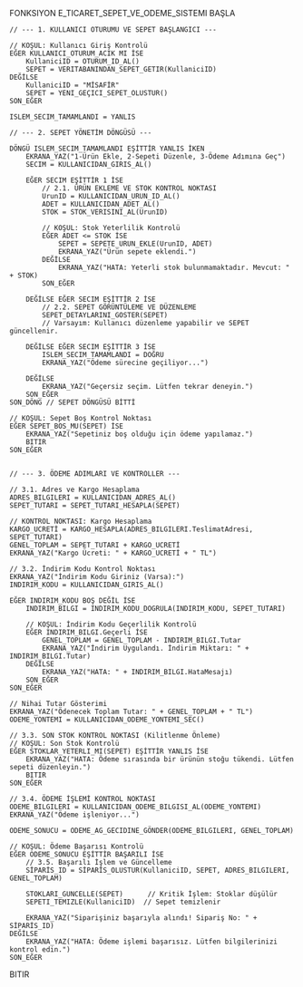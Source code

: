 FONKSIYON E_TICARET_SEPET_VE_ODEME_SISTEMI
BAŞLA
    
    // --- 1. KULLANICI OTURUMU VE SEPET BAŞLANGICI ---
    
    // KOŞUL: Kullanıcı Giriş Kontrolü
    EĞER KULLANICI_OTURUM_ACIK MI İSE
        KullaniciID = OTURUM_ID_AL()
        SEPET = VERITABANINDAN_SEPET_GETIR(KullaniciID)
    DEĞİLSE
        KullaniciID = "MİSAFİR"
        SEPET = YENI_GEÇICI_SEPET_OLUSTUR()
    SON_EĞER
    
    ISLEM_SECIM_TAMAMLANDI = YANLIS

    // --- 2. SEPET YÖNETİM DÖNGÜSÜ ---
    
    DÖNGÜ ISLEM_SECIM_TAMAMLANDI EŞİTTİR YANLIS İKEN
        EKRANA_YAZ("1-Ürün Ekle, 2-Sepeti Düzenle, 3-Ödeme Adımına Geç")
        SECIM = KULLANICIDAN_GIRIS_AL()

        EĞER SECIM EŞİTTİR 1 İSE
            // 2.1. ÜRÜN EKLEME VE STOK KONTROL NOKTASI
            UrunID = KULLANICIDAN_URUN_ID_AL()
            ADET = KULLANICIDAN_ADET_AL()
            STOK = STOK_VERISINI_AL(UrunID)
            
            // KOŞUL: Stok Yeterlilik Kontrolü
            EĞER ADET <= STOK İSE
                SEPET = SEPETE_URUN_EKLE(UrunID, ADET)
                EKRANA_YAZ("Ürün sepete eklendi.")
            DEĞİLSE
                EKRANA_YAZ("HATA: Yeterli stok bulunmamaktadır. Mevcut: " + STOK)
            SON_EĞER

        DEĞİLSE EĞER SECIM EŞİTTİR 2 İSE
            // 2.2. SEPET GÖRÜNTÜLEME VE DÜZENLEME
            SEPET_DETAYLARINI_GOSTER(SEPET)
            // Varsayım: Kullanıcı düzenleme yapabilir ve SEPET güncellenir.

        DEĞİLSE EĞER SECIM EŞİTTİR 3 İSE
            ISLEM_SECIM_TAMAMLANDI = DOĞRU
            EKRANA_YAZ("Ödeme sürecine geçiliyor...")

        DEĞİLSE
            EKRANA_YAZ("Geçersiz seçim. Lütfen tekrar deneyin.")
        SON_EĞER
    SON_DÖNG // SEPET DÖNGÜSÜ BİTTİ
    
    // KOŞUL: Sepet Boş Kontrol Noktası
    EĞER SEPET_BOS_MU(SEPET) İSE
        EKRANA_YAZ("Sepetiniz boş olduğu için ödeme yapılamaz.")
        BITIR
    SON_EĞER


    // --- 3. ÖDEME ADIMLARI VE KONTROLLER ---

    // 3.1. Adres ve Kargo Hesaplama
    ADRES_BILGILERI = KULLANICIDAN_ADRES_AL()
    SEPET_TUTARI = SEPET_TUTARI_HESAPLA(SEPET)
    
    // KONTROL NOKTASI: Kargo Hesaplama
    KARGO_UCRETİ = KARGO_HESAPLA(ADRES_BILGILERI.TeslimatAdresi, SEPET_TUTARI)
    GENEL_TOPLAM = SEPET_TUTARI + KARGO_UCRETİ
    EKRANA_YAZ("Kargo Ücreti: " + KARGO_UCRETİ + " TL")

    // 3.2. İndirim Kodu Kontrol Noktası
    EKRANA_YAZ("İndirim Kodu Giriniz (Varsa):")
    INDIRIM_KODU = KULLANICIDAN_GIRIS_AL()
    
    EĞER INDIRIM_KODU BOŞ DEĞİL İSE
        INDIRIM_BILGI = INDIRIM_KODU_DOGRULA(INDIRIM_KODU, SEPET_TUTARI) 
        
        // KOŞUL: İndirim Kodu Geçerlilik Kontrolü
        EĞER INDIRIM_BILGI.Geçerli İSE
            GENEL_TOPLAM = GENEL_TOPLAM - INDIRIM_BILGI.Tutar
            EKRANA_YAZ("İndirim Uygulandı. İndirim Miktarı: " + INDIRIM_BILGI.Tutar)
        DEĞİLSE
            EKRANA_YAZ("HATA: " + INDIRIM_BILGI.HataMesajı)
        SON_EĞER
    SON_EĞER
    
    // Nihai Tutar Gösterimi
    EKRANA_YAZ("Ödenecek Toplam Tutar: " + GENEL_TOPLAM + " TL")
    ODEME_YONTEMI = KULLANICIDAN_ODEME_YONTEMI_SEC()

    // 3.3. SON STOK KONTROL NOKTASI (Kilitlenme Önleme)
    // KOŞUL: Son Stok Kontrolü
    EĞER STOKLAR_YETERLI_MI(SEPET) EŞİTTİR YANLIS İSE
        EKRANA_YAZ("HATA: Ödeme sırasında bir ürünün stoğu tükendi. Lütfen sepeti düzenleyin.")
        BITIR
    SON_EĞER

    // 3.4. ÖDEME İŞLEMİ KONTROL NOKTASI
    ODEME_BILGILERI = KULLANICIDAN_ODEME_BILGISI_AL(ODEME_YONTEMI)
    EKRANA_YAZ("Ödeme işleniyor...")
    
    ODEME_SONUCU = ODEME_AG_GECIDINE_GÖNDER(ODEME_BILGILERI, GENEL_TOPLAM)
    
    // KOŞUL: Ödeme Başarısı Kontrolü
    EĞER ODEME_SONUCU EŞİTTİR BAŞARILI İSE
        // 3.5. Başarılı İşlem ve Güncelleme
        SİPARİS_ID = SİPARİS_OLUSTUR(KullaniciID, SEPET, ADRES_BILGILERI, GENEL_TOPLAM)
        
        STOKLARI_GUNCELLE(SEPET)      // Kritik İşlem: Stoklar düşülür
        SEPETI_TEMIZLE(KullaniciID)  // Sepet temizlenir
        
        EKRANA_YAZ("Siparişiniz başarıyla alındı! Sipariş No: " + SİPARİS_ID)
    DEĞİLSE
        EKRANA_YAZ("HATA: Ödeme işlemi başarısız. Lütfen bilgilerinizi kontrol edin.")
    SON_EĞER

BITIR
